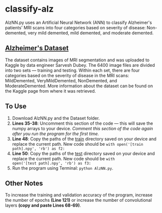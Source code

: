 # classify-alz
AlzNN.py uses an Artificial Neural Network (ANN) to classify Alzheimer's patients' MRI scans into four categories based on severity of disease: Non-demented, very mild demented, mild demented, and moderate demented.

## <a href= "https://www.kaggle.com/tourist55/alzheimers-dataset-4-class-of-images">Alzheimer's Dataset</a>

The dataset contains images of MRI segmentation and was uploaded to Kaggle by data engineer Sarvesh Dubey. The 6400 image files are divided into two sets — training and testing. Within each set, there are four categories based on the severity of disease in the MRI scans: MildDemented, VeryMildDemented, NonDemented, and ModerateDemented. More information about the dataset can be found on the Kaggle page from where it was retrieved.

## To Use

1. Download AlzNN.py and the Dataset folder.
2. <b>Lines 35-38</b>: Uncomment this section of the code — this will save the numpy arrays to your device. <i> Comment this section of the code again after you run the program for the first time.</i>
3. <b>Line 48</b>: Copy the paths of the <u>train</u> directory saved on your device and replace the current path. New code should be <code>with open('[train path].npy', 'rb') as f2:</code>
4.  <b>Line 50</b>: Copy the paths of the <u>test</u> directory saved on your device and replace the current path. New code should be <code>with open('[test path].npy', 'rb') as f3:</code>  
5.  Run the program using Terminal: <code>python AlzNN.py</code>.

## Other Notes

To increase the training and validation accuracy of the program, increase the number of epochs <b>(Line 121)</b> or increase the number of convolutional layers <b>(copy and paste Lines 68-69)</b>.


